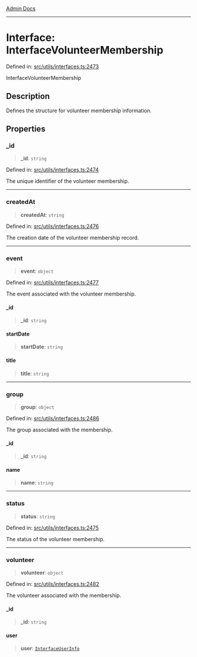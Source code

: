 [Admin Docs](/)

***

# Interface: InterfaceVolunteerMembership

Defined in: [src/utils/interfaces.ts:2473](https://github.com/PalisadoesFoundation/talawa-admin/blob/main/src/utils/interfaces.ts#L2473)

InterfaceVolunteerMembership

## Description

Defines the structure for volunteer membership information.

## Properties

### \_id

> **\_id**: `string`

Defined in: [src/utils/interfaces.ts:2474](https://github.com/PalisadoesFoundation/talawa-admin/blob/main/src/utils/interfaces.ts#L2474)

The unique identifier of the volunteer membership.

***

### createdAt

> **createdAt**: `string`

Defined in: [src/utils/interfaces.ts:2476](https://github.com/PalisadoesFoundation/talawa-admin/blob/main/src/utils/interfaces.ts#L2476)

The creation date of the volunteer membership record.

***

### event

> **event**: `object`

Defined in: [src/utils/interfaces.ts:2477](https://github.com/PalisadoesFoundation/talawa-admin/blob/main/src/utils/interfaces.ts#L2477)

The event associated with the volunteer membership.

#### \_id

> **\_id**: `string`

#### startDate

> **startDate**: `string`

#### title

> **title**: `string`

***

### group

> **group**: `object`

Defined in: [src/utils/interfaces.ts:2486](https://github.com/PalisadoesFoundation/talawa-admin/blob/main/src/utils/interfaces.ts#L2486)

The group associated with the membership.

#### \_id

> **\_id**: `string`

#### name

> **name**: `string`

***

### status

> **status**: `string`

Defined in: [src/utils/interfaces.ts:2475](https://github.com/PalisadoesFoundation/talawa-admin/blob/main/src/utils/interfaces.ts#L2475)

The status of the volunteer membership.

***

### volunteer

> **volunteer**: `object`

Defined in: [src/utils/interfaces.ts:2482](https://github.com/PalisadoesFoundation/talawa-admin/blob/main/src/utils/interfaces.ts#L2482)

The volunteer associated with the membership.

#### \_id

> **\_id**: `string`

#### user

> **user**: [`InterfaceUserInfo`](InterfaceUserInfo.md)

